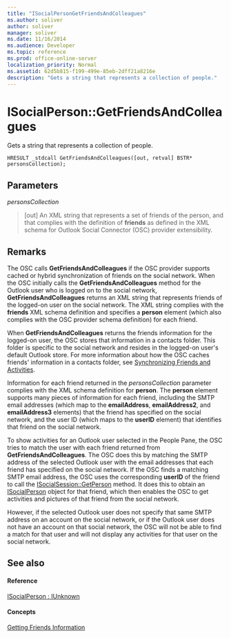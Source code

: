 ```yaml
---
title: "ISocialPersonGetFriendsAndColleagues"
ms.author: soliver
author: soliver
manager: soliver
ms.date: 11/16/2014
ms.audience: Developer
ms.topic: reference
ms.prod: office-online-server
localization_priority: Normal
ms.assetid: 62d5b815-f199-499e-85eb-2dff21a8216e
description: "Gets a string that represents a collection of people."
---
```


# ISocialPerson::GetFriendsAndColleagues

Gets a string that represents a collection of people.
  
```
HRESULT _stdcall GetFriendsAndColleagues([out, retval] BSTR* personsCollection);
```

## Parameters

 _personsCollection_
  
> [out] An XML string that represents a set of friends of the person, and that complies with the definition of **friends** as defined in the XML schema for Outlook Social Connector (OSC) provider extensibility. 
    
## Remarks

The OSC calls **GetFriendsAndColleagues** if the OSC provider supports cached or hybrid synchronization of friends on the social network. When the OSC initially calls the **GetFriendsAndColleagues** method for the Outlook user who is logged on to the social network, **GetFriendsAndColleagues** returns an XML string that represents friends of the logged-on user on the social network. The XML string complies with the **friends** XML schema definition and specifies a **person** element (which also complies with the OSC provider schema definition) for each friend. 
  
When **GetFriendsAndColleagues** returns the friends information for the logged-on user, the OSC stores that information in a contacts folder. This folder is specific to the social network and resides in the logged-on user's default Outlook store. For more information about how the OSC caches friends' information in a contacts folder, see [Synchronizing Friends and Activities](synchronizing-friends-and-activities.md).
  
Information for each friend returned in the  _personsCollection_ parameter complies with the XML schema definition for **person**. The **person** element supports many pieces of information for each friend, including the SMTP email addresses (which map to the **emailAddress**, **emailAddress2**, and **emailAddress3** elements) that the friend has specified on the social network, and the user ID (which maps to the **userID** element) that identifies that friend on the social network. 
  
To show activities for an Outlook user selected in the People Pane, the OSC tries to match the user with each friend returned from **GetFriendsAndColleagues**. The OSC does this by matching the SMTP address of the selected Outlook user with the email addresses that each friend has specified on the social network. If the OSC finds a matching SMTP email address, the OSC uses the corresponding **userID** of the friend to call the [ISocialSession::GetPerson](isocialsession-getperson.md) method. It does this to obtain an [ISocialPerson](isocialpersoniunknown.md) object for that friend, which then enables the OSC to get activities and pictures of that friend from the social network. 
  
However, if the selected Outlook user does not specify that same SMTP address on an account on the social network, or if the Outlook user does not have an account on that social network, the OSC will not be able to find a match for that user and will not display any activities for that user on the social network.
  
## See also

#### Reference

[ISocialPerson : IUnknown](isocialpersoniunknown.md)
#### Concepts

[Getting Friends Information](getting-friends-information.md)


